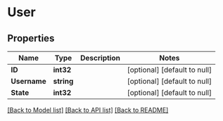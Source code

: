 # User

## Properties
Name | Type | Description | Notes
------------ | ------------- | ------------- | -------------
**ID** | **int32** |  | [optional] [default to null]
**Username** | **string** |  | [optional] [default to null]
**State** | **int32** |  | [optional] [default to null]

[[Back to Model list]](../README.md#documentation-for-models) [[Back to API list]](../README.md#documentation-for-api-endpoints) [[Back to README]](../README.md)


